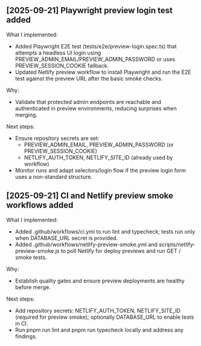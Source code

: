 ## [2025-09-21] Playwright preview login test added
What I implemented:
- Added Playwright E2E test (tests/e2e/preview-login.spec.ts) that attempts a headless UI login using PREVIEW_ADMIN_EMAIL/PREVIEW_ADMIN_PASSWORD or uses PREVIEW_SESSION_COOKIE fallback.
- Updated Netlify preview workflow to install Playwright and run the E2E test against the preview URL after the basic smoke checks.

Why:
- Validate that protected admin endpoints are reachable and authenticated in preview environments, reducing surprises when merging.

Next steps:
- Ensure repository secrets are set:
  - PREVIEW_ADMIN_EMAIL, PREVIEW_ADMIN_PASSWORD (or PREVIEW_SESSION_COOKIE)
  - NETLIFY_AUTH_TOKEN, NETLIFY_SITE_ID (already used by workflow)
- Monitor runs and adapt selectors/login flow if the preview login form uses a non-standard structure.


## [2025-09-21] CI and Netlify preview smoke workflows added
What I implemented:
- Added .github/workflows/ci.yml to run lint and typecheck; tests run only when DATABASE_URL secret is provided.
- Added .github/workflows/netlify-preview-smoke.yml and scripts/netlify-preview-smoke.js to poll Netlify for deploy previews and run GET / smoke tests.

Why:
- Establish quality gates and ensure preview deployments are healthy before merge.

Next steps:
- Add repository secrets: NETLIFY_AUTH_TOKEN, NETLIFY_SITE_ID (required for preview smoke); optionally DATABASE_URL to enable tests in CI.
- Run pnpm run lint and pnpm run typecheck locally and address any findings.
